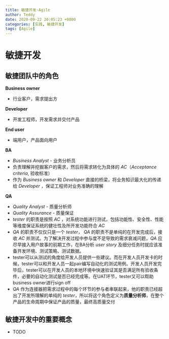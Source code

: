 ```yaml
---
title: 敏捷开发-Agile 
author: Teddy
date: 2020-09-22 20:05:23 +0800
categories: [实践, 敏捷开发]
tags: [Agile]
---
```


# 敏捷开发

## 敏捷团队中的角色

**Business owner**

* 行业客户，需求提出方

**Developer**

* 开发工程师，开发需求并交付产品

**End user**

* 端用户，产品面向用户

**BA**

* *Business Analyst* - 业务分析员
* 负责理解并挖掘客户的需求，然后将需求转化为具体的 *AC*（*Acceptance criteria*, 验收标准）
* 作为 *Business owner* 和 *Developer* 直接的桥梁，将业务知识最大化的传递给 *Developer* ，保证工程师对业务准确的理解

**QA**

* *Quality Analyst* - 质量分析师
* *Quality Assurance* - 质量保证
* *tester* 的职责是按照 *AC* ，对系统功能进行测试，包括功能性、安全性、性能等维度保证系统的健壮性及所开发功能符合 *AC*
* *QA* 的职责不仅仅只是一个 *tester*， *QA* 的职责不是单纯的在开发完成后，接收 *AC* 并测试。为了解决开发过程中参与度不足导致的需求衰减问题，*QA* 应尽早接入用户故事的前期工作，在BA分析 *user story* 及细分任务时就应该准备开发环境、测试策略、测试数据。
* tester可以从测试的角度给开发人员提供一些建议。而在开发人员开发卡的时候，tester可以和开发人员一起pair编写自动化的测试用例。开发人员开发完毕后，tester可以在开发人员的本地环境中快速验证其是否满足所有验收条件，必要的自动化测试是否已经完成等。在UAT环节，tester又可以帮助business owner进行sign off
* *QA* 作为连接器把需求过程中的每个环节的参与者串联起来，他的职责已经超出了开发所理解的单纯的 *tester*，所以将这个角色定义为**质量分析师**，在整个产品的生命周期中保证产品的质量，最终高质量交付

## 敏捷开发中的重要概念

* TODO